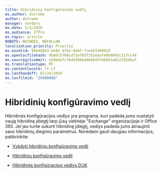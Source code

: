 ```yaml
---
title: Hibridinių konfigūravimo vedlį
ms.author: dstrome
author: dstrome
manager: serdars
ms.date: 5/3/2018
ms.audience: ITPro
ms.topic: article
ROBOTS: NOINDEX, NOFOLLOW
localization_priority: Priority
ms.assetid: 94bdd043-be92-435e-8e0f-7ce453368919
ms.openlocfilehash: 9b8dc5780cdf1ef83f352ebafe0b0045c117cc44
ms.sourcegitcommit: e2864efcfb493b6e46b662b746661a61232bdba7
ms.translationtype: MT
ms.contentlocale: lt-LT
ms.lasthandoff: 01/24/2019
ms.locfileid: "29480098"
---
```

# <a name="hybrid-configuration-wizard"></a>Hibridinių konfigūravimo vedlį

Hibridinės konfigūracijos vedlys yra programa, kuri padeda jums nustatyti naują hibridinę įdiegtį tarp jūsų vietinėje "Exchange" organizacijoje ir Office 365. Jei jau turite sukurti hibridinę įdiegtį, vedlys padeda jums atnaujinti savo hibridinių diegimo parametrus. Norėdami gauti daugiau informacijos, patikrinkite:
  
- [Vykdyti hibridinių konfigūravimo vedlį](https://technet.microsoft.com/en-us/library/mt595788%28v=exchg.150%29.aspx)
    
- [Hibridinių konfigūravimo vedlį](https://technet.microsoft.com/en-us/library/hh529921%28v=exchg.150%29.aspx)
    
- [Hibridinės konfigūracijos vedlys DUK](https://technet.microsoft.com/en-us/library/mt488940%28v=exchg.150%29.aspx)
    

